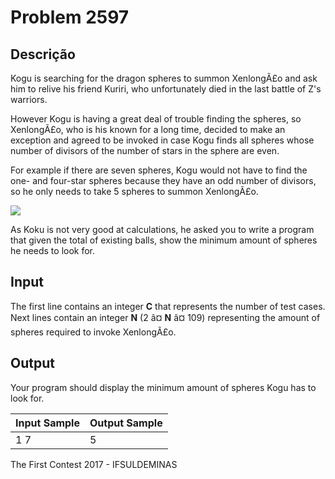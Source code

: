 # Problem 2597

Descrição
----------

Kogu is searching for the dragon spheres to summon XenlongÃ£o and ask him to relive his friend Kuriri, who unfortunately died in the last battle of Z's warriors.

However Kogu is having a great deal of trouble finding the spheres, so XenlongÃ£o, who is his known for a long time, decided to make an exception and agreed to be invoked in case Kogu finds all spheres whose number of divisors of the number of stars in the sphere are even.

For example if there are seven spheres, Kogu would not have to find the one- and four-star spheres because they have an odd number of divisors, so he only needs to take 5 spheres to summon XenlongÃ£o.

![](https://resources.beecrowd.com/gallery/images/problems/UOJ_2597.png)

As Koku is not very good at calculations, he asked you to write a program that given the total of existing balls, show the minimum amount of spheres he needs to look for.

Input
-----

The first line contains an integer **C** that represents the number of test cases. Next lines contain an integer **N** (2 â¤ **N** â¤ 109) representing the amount of spheres required to invoke XenlongÃ£o.

Output
------

Your program should display the minimum amount of spheres Kogu has to look for.


| Input Sample | Output Sample |
| --- | --- |
| 1 7 | 5 |

The First Contest 2017 - IFSULDEMINAS

